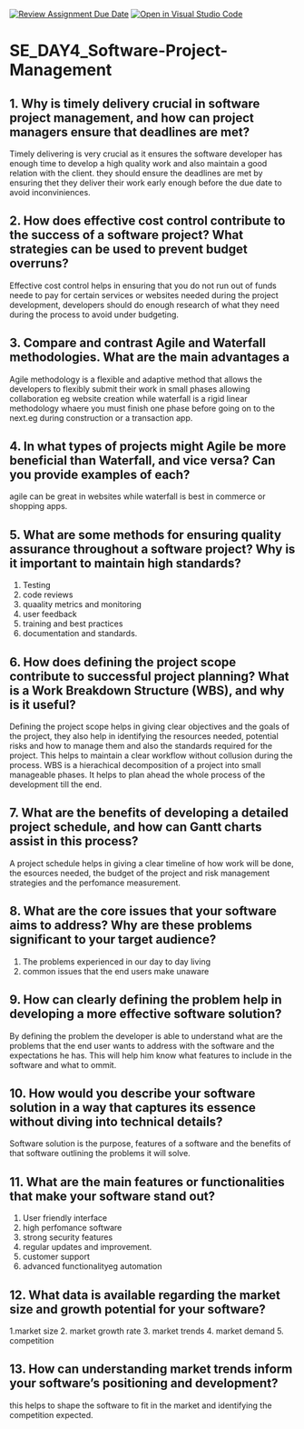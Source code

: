 [![Review Assignment Due Date](https://classroom.github.com/assets/deadline-readme-button-22041afd0340ce965d47ae6ef1cefeee28c7c493a6346c4f15d667ab976d596c.svg)](https://classroom.github.com/a/9pw6JKcu)
[![Open in Visual Studio Code](https://classroom.github.com/assets/open-in-vscode-2e0aaae1b6195c2367325f4f02e2d04e9abb55f0b24a779b69b11b9e10269abc.svg)](https://classroom.github.com/online_ide?assignment_repo_id=15706717&assignment_repo_type=AssignmentRepo)
# SE_DAY4_Software-Project-Management
## 1. Why is timely delivery crucial in software project management, and how can project managers ensure that deadlines are met?
Timely delivering is very crucial as it ensures the software developer has enough time to develop a high quality work and also maintain a good relation with the client. they should ensure the deadlines are met by ensuring thet they deliver their work early enough before the due date to avoid inconviniences.

## 2. How does effective cost control contribute to the success of a software project? What strategies can be used to prevent budget overruns?
Effective cost control helps in ensuring that you do not run out of funds neede to pay for certain services or websites needed during the project development, developers should do enough research of what they need during the process to avoid under budgeting.

## 3. Compare and contrast Agile and Waterfall methodologies. What are the main advantages a
Agile methodology is a flexible and adaptive method that allows the developers to flexibly submit their work in small phases allowing collaboration eg website creation while waterfall is a rigid linear methodology whaere you must finish one phase before going on to the next.eg during construction or a transaction app.

## 4. In what types of projects might Agile be more beneficial than Waterfall, and vice versa? Can you provide examples of each? 
agile can be great in websites while waterfall is best in commerce  or shopping apps.

## 5. What are some methods for ensuring quality assurance throughout a software project? Why is it important to maintain high standards?
1. Testing
2. code reviews
3. quaality metrics and monitoring
4. user feedback
5. training and best practices
6. documentation and standards.

## 6. How does defining the project scope contribute to successful project planning? What is a Work Breakdown Structure (WBS), and why is it useful?
Defining the project scope helps in  giving clear objectives and the goals of the project, they also help in identifying the resources needed, potential risks and how to manage them and also the standards required for the project. This helps to maintain a clear workflow without collusion during the process.
WBS is a hierachical decomposition of a project into small manageable phases. It helps to plan ahead the whole process of the development till the end.

## 7. What are the benefits of developing a detailed project schedule, and how can Gantt charts assist in this process?
A project schedule helps in giving a clear timeline of how work will be done, the esources needed, the budget of the project and risk management strategies and the perfomance measurement. 

## 8. What are the core issues that your software aims to address? Why are these problems significant to your target audience?
1. The problems experienced in our day to day living
2. common issues that the end users make unaware
## 9. How can clearly defining the problem help in developing a more effective software solution?
By defining the problem the developer is able to understand what are the problems that the end user wants to address with the software and the expectations he has. This will help him know what features to include in the software and what to ommit.

## 10. How would you describe your software solution in a way that captures its essence without diving into technical details?
Software solution is the purpose, features of a software and the benefits of that software outlining the problems it will solve.

## 11. What are the main features or functionalities that make your software stand out?
1. User friendly interface
2. high perfomance software
3. strong security features
4. regular updates and improvement.
5. customer support
6. advanced functionalityeg automation
## 12. What data is available regarding the market size and growth potential for your software?
1.market size
2. market growth rate
3. market trends
4. market demand
5. competition


## 13. How can understanding market trends inform your software’s positioning and development?
this helps to shape the software to fit in the market and identifying the competition expected.
